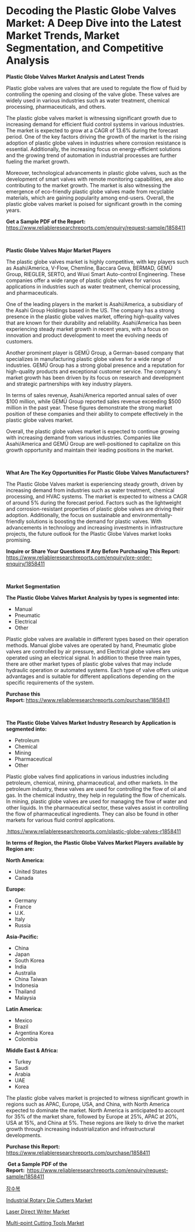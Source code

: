 <p><h1>Decoding the Plastic Globe Valves Market: A Deep Dive into the Latest Market Trends, Market Segmentation, and Competitive Analysis</h1></p><p><strong>Plastic Globe Valves Market Analysis and Latest Trends</strong></p>
<p><p>Plastic globe valves are valves that are used to regulate the flow of fluid by controlling the opening and closing of the valve globe. These valves are widely used in various industries such as water treatment, chemical processing, pharmaceuticals, and others.</p><p>The plastic globe valves market is witnessing significant growth due to increasing demand for efficient fluid control systems in various industries. The market is expected to grow at a CAGR of 13.6% during the forecast period. One of the key factors driving the growth of the market is the rising adoption of plastic globe valves in industries where corrosion resistance is essential. Additionally, the increasing focus on energy-efficient solutions and the growing trend of automation in industrial processes are further fueling the market growth.</p><p>Moreover, technological advancements in plastic globe valves, such as the development of smart valves with remote monitoring capabilities, are also contributing to the market growth. The market is also witnessing the emergence of eco-friendly plastic globe valves made from recyclable materials, which are gaining popularity among end-users. Overall, the plastic globe valves market is poised for significant growth in the coming years.</p></p>
<p><strong>Get a Sample PDF of the Report:&nbsp;</strong> <a href="https://www.reliableresearchreports.com/enquiry/request-sample/1858411">https://www.reliableresearchreports.com/enquiry/request-sample/1858411</a></p>
<p>&nbsp;</p>
<p><strong>Plastic Globe Valves Major Market Players</strong></p>
<p><p>The plastic globe valves market is highly competitive, with key players such as Asahi/America, V-Flow, Chemline, Baccara Geva, BERMAD, GEMÜ Group, RIEGLER, SERTO, and Wuxi Smart Auto-control Engineering. These companies offer a wide range of plastic globe valves for various applications in industries such as water treatment, chemical processing, and pharmaceuticals.</p><p>One of the leading players in the market is Asahi/America, a subsidiary of the Asahi Group Holdings based in the US. The company has a strong presence in the plastic globe valves market, offering high-quality valves that are known for their durability and reliability. Asahi/America has been experiencing steady market growth in recent years, with a focus on innovation and product development to meet the evolving needs of customers.</p><p>Another prominent player is GEMÜ Group, a German-based company that specializes in manufacturing plastic globe valves for a wide range of industries. GEMÜ Group has a strong global presence and a reputation for high-quality products and exceptional customer service. The company's market growth has been driven by its focus on research and development and strategic partnerships with key industry players.</p><p>In terms of sales revenue, Asahi/America reported annual sales of over $100 million, while GEMÜ Group reported sales revenue exceeding $500 million in the past year. These figures demonstrate the strong market position of these companies and their ability to compete effectively in the plastic globe valves market.</p><p>Overall, the plastic globe valves market is expected to continue growing with increasing demand from various industries. Companies like Asahi/America and GEMÜ Group are well-positioned to capitalize on this growth opportunity and maintain their leading positions in the market.</p></p>
<p>&nbsp;</p>
<p><strong>What Are The Key Opportunities For Plastic Globe Valves Manufacturers?</strong></p>
<p><p>The Plastic Globe Valves market is experiencing steady growth, driven by increasing demand from industries such as water treatment, chemical processing, and HVAC systems. The market is expected to witness a CAGR of around 5% during the forecast period. Factors such as the lightweight and corrosion-resistant properties of plastic globe valves are driving their adoption. Additionally, the focus on sustainable and environmentally-friendly solutions is boosting the demand for plastic valves. With advancements in technology and increasing investments in infrastructure projects, the future outlook for the Plastic Globe Valves market looks promising.</p></p>
<p><strong>Inquire or Share Your Questions If Any Before Purchasing This Report:</strong> <a href="https://www.reliableresearchreports.com/enquiry/pre-order-enquiry/1858411">https://www.reliableresearchreports.com/enquiry/pre-order-enquiry/1858411</a></p>
<p>&nbsp;</p>
<p><strong>Market Segmentation</strong></p>
<p><strong>The Plastic Globe Valves Market Analysis by types is segmented into:</strong></p>
<p><ul><li>Manual</li><li>Pneumatic</li><li>Electrical</li><li>Other</li></ul></p>
<p><p>Plastic globe valves are available in different types based on their operation methods. Manual globe valves are operated by hand, Pneumatic globe valves are controlled by air pressure, and Electrical globe valves are operated using an electrical signal. In addition to these three main types, there are other market types of plastic globe valves that may include hydraulic operation or automated systems. Each type of valve offers unique advantages and is suitable for different applications depending on the specific requirements of the system.</p></p>
<p><strong>Purchase this Report:&nbsp;</strong><a href="https://www.reliableresearchreports.com/purchase/1858411">https://www.reliableresearchreports.com/purchase/1858411</a></p>
<p>&nbsp;</p>
<p><strong>The Plastic Globe Valves Market Industry Research by Application is segmented into:</strong></p>
<p><ul><li>Petroleum</li><li>Chemical</li><li>Mining</li><li>Pharmaceutical</li><li>Other</li></ul></p>
<p><p>Plastic globe valves find applications in various industries including petroleum, chemical, mining, pharmaceutical, and other markets. In the petroleum industry, these valves are used for controlling the flow of oil and gas. In the chemical industry, they help in regulating the flow of chemicals. In mining, plastic globe valves are used for managing the flow of water and other liquids. In the pharmaceutical sector, these valves assist in controlling the flow of pharmaceutical ingredients. They can also be found in other markets for various fluid control applications.</p></p>
<p><a href="https://www.reliableresearchreports.com/plastic-globe-valves-r1858411">&nbsp;https://www.reliableresearchreports.com/plastic-globe-valves-r1858411</a></p>
<p><strong>In terms of Region, the Plastic Globe Valves Market Players available by Region are:</strong></p>
<p>
    <p> <strong> North America: </strong>
        <ul>
            <li>United States</li>
            <li>Canada</li>
        </ul>
        </p> 
    <p> <strong> Europe: </strong>
        <ul>
            <li>Germany</li>
            <li>France</li>
            <li>U.K.</li>
            <li>Italy</li>
            <li>Russia</li>
        </ul>
        </p> 
    <p> <strong> Asia-Pacific: </strong>
        <ul>
            <li>China</li>
            <li>Japan</li>
            <li>South Korea</li>
            <li>India</li>
            <li>Australia</li>
            <li>China Taiwan</li>
            <li>Indonesia</li>
            <li>Thailand</li>
            <li>Malaysia</li>
        </ul>
        </p> 
    <p> <strong> Latin America: </strong>
        <ul>
            <li>Mexico</li>
            <li>Brazil</li>
            <li>Argentina Korea</li>
            <li>Colombia</li>
        </ul>
        </p> 
    <p> <strong> Middle East & Africa: </strong>
        <ul>
            <li>Turkey</li>
            <li>Saudi</li>
            <li>Arabia</li>
            <li>UAE</li>
            <li>Korea</li>
        </ul>
    </p>
    </p>
<p><p>The plastic globe valves market is projected to witness significant growth in regions such as APAC, Europe, USA, and China, with North America expected to dominate the market. North America is anticipated to account for 35% of the market share, followed by Europe at 25%, APAC at 20%, USA at 15%, and China at 5%. These regions are likely to drive the market growth through increasing industrialization and infrastructural developments.</p></p>
<p><strong>Purchase this Report: </strong><a href="https://www.reliableresearchreports.com/purchase/1858411">https://www.reliableresearchreports.com/purchase/1858411</a></p>
<p>&nbsp;<strong>Get a Sample PDF of the Report:&nbsp;&nbsp;</strong><a href="https://www.reliableresearchreports.com/enquiry/request-sample/1858411">https://www.reliableresearchreports.com/enquiry/request-sample/1858411</a></p>
<p><strong></strong></p>
<p><p><a href="https://github.com/iansanftyord09878/Market-Research-Report-List-1/blob/main/120522339568.md">잠수복</a></p><p><a href="https://github.com/jsmusil/Market-Research-Report-List-3/blob/main/industrial-rotary-die-cutters-market.md">Industrial Rotary Die Cutters Market</a></p><p><a href="https://github.com/yemakinde/Market-Research-Report-List-2/blob/main/laser-direct-writer-market.md">Laser Direct Writer Market</a></p><p><a href="https://github.com/Alonsoolds3wq1d81czn8rbol/Market-Research-Report-List-2/blob/main/multi-point-cutting-tools-market.md">Multi-point Cutting Tools Market</a></p></p>